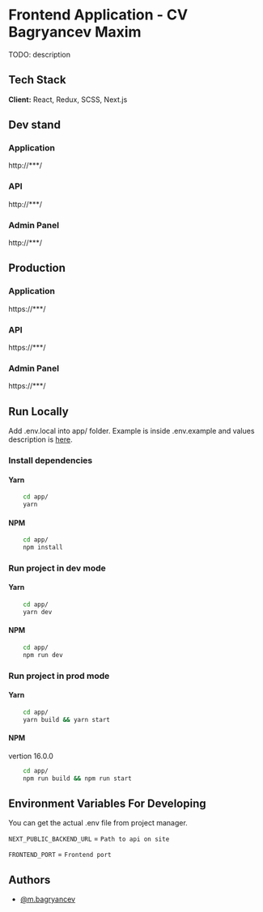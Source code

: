 # Frontend Application - CV Bagryancev Maxim

TODO: description

## Tech Stack

**Client:** React, Redux, SCSS, Next.js


## Dev stand
### Application
http://***/
### API
http://***/
### Admin Panel
http://***/

## Production
### Application
https://***/
### API
https://***/
### Admin Panel
https://***/

## Run Locally

Add .env.local into app/ folder. Example is inside .env.example and values description is [here](#variables).  

### Install dependencies
#### Yarn
```bash
    cd app/
    yarn
```

#### NPM
```bash
    cd app/
    npm install
```

### Run project in dev mode
#### Yarn
```bash
    cd app/
    yarn dev
```

#### NPM
```bash
    cd app/
    npm run dev
```

### Run project in prod mode
#### Yarn
```bash
    cd app/
    yarn build && yarn start
```

#### NPM
vertion 16.0.0
```bash
    cd app/
    npm run build && npm run start
```

## <a name="variables"></a> Environment Variables For Developing
You can get the actual .env file from project manager.  

`NEXT_PUBLIC_BACKEND_URL` = `Path to api on site`  

`FRONTEND_PORT` = `Frontend port`  

## Authors
- [@m.bagryancev](https://gitlab.com/m.bagryancev)
 

  

